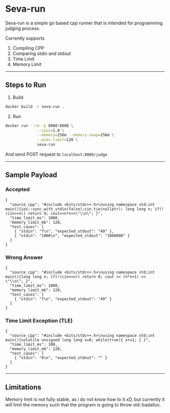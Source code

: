 # Seva-run 

Seva-run is a simple go based cpp runner that is intended for programming judging process.

Currently supports 
1. Compiling CPP
2. Comparing stdin and stdout
3. Time Limit
4. Memory Limit

---
## Steps to Run

1. Build
```sh
docker build -t seva-run .
```

2. Run
```sh
docker run --rm -p 8080:8080 \
              --cpus=1.0 \
              --memory=256m --memory-swap=256m \
              --pids-limit=128 \
              seva-run
```

And send POST request to `localhost:8080/judge`

---
## Sample Payload


### Accepted
```
{
  "source_cpp": "#include <bits/stdc++.h>\nusing namespace std;int main(){ios::sync_with_stdio(false);cin.tie(nullptr); long long n; if(!(cin>>n)) return 0; cout<<n*n<<\"\\n\"; }",
  "time_limit_ms": 1000,
  "memory_limit_mb": 128,
  "test_cases": [
    { "stdin": "7\n", "expected_stdout": "49" },
    { "stdin": "1000\n", "expected_stdout": "1000000" }
  ]
}
```

### Wrong Answer
```
{
  "source_cpp": "#include <bits/stdc++.h>\nusing namespace std;int main(){long long n; if(!(cin>>n)) return 0; cout << (n*n+1) << \"\\n\"; }",
  "time_limit_ms": 1000,
  "memory_limit_mb": 128,
  "test_cases": [
    { "stdin": "7\n", "expected_stdout": "49" }
  ]
}
```

### Time Limit Exception (TLE)
```
{
  "source_cpp": "#include <bits/stdc++.h>\nusing namespace std;int main(){volatile unsigned long long x=0; while(true){ x+=1; } }",
  "time_limit_ms": 100,
  "memory_limit_mb": 128,
  "test_cases": [
    { "stdin": "0\n", "expected_stdout": "" }
  ]
}
```


---

## Limitations
Memory limit is not fully stable, as i do not know how to it xD, but currently it will limit the memory such that the program is going to throw std::badalloc.

